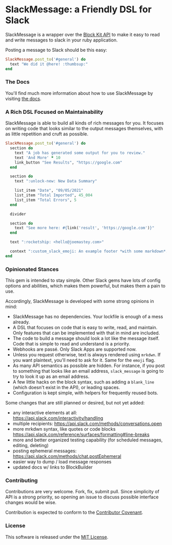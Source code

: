 SlackMessage: a Friendly DSL for Slack
=============

SlackMessage is a wrapper over the [Block Kit
API](https://app.slack.com/block-kit-builder/) to make it easy to read and
write messages to slack in your ruby application.

Posting a message to Slack should be this easy:

```ruby
SlackMessage.post_to('#general') do
  text "We did it @here! :thumbsup:"
end
```
 
### The Docs

You'll find much more information about how to use SlackMessage by visiting
[the docs](https://jmmastey.github.io/slack_message).
 

### A Rich DSL Focused on Maintainability

SlackMessage is able to build all kinds of rich messages for you. It focuses on
writing code that looks similar to the output messages themselves, with as
little repetition and cruft as possible.

```ruby
SlackMessage.post_to('#general') do
  section do
    text "A job has generated some output for you to review."
    text 'And More' * 10
    link_button "See Results", "https://google.com"
  end

  section do
    text ":unlock-new: New Data Summary"

    list_item "Date", "09/05/2021"
    list_item "Total Imported", 45_004
    list_item "Total Errors", 5
  end

  divider

  section do
    text "See more here: #{link('result', 'https://google.com')}"
  end

  text ":rocketship: <hello@joemastey.com>"

  context ":custom_slack_emoji: An example footer *with some markdown*."
end
```

### Opinionated Stances

This gem is intended to stay simple. Other Slack gems have lots of config
options and abilities, which makes them powerful, but makes them a pain to use.

Accordingly, SlackMessage is developed with some strong opinions in mind:

* SlackMessage has no dependencies. Your lockfile is enough of a mess already.
* A DSL that focuses on code that is easy to write, read, and maintain. Only
  features that can be implemented with that in mind are included.
* The code to build a message should look a lot like the message itself. Code
  that is simple to read and understand is a priority.
* Webhooks are passé. Only Slack Apps are supported now.
* Unless you request otherwise, text is always rendered using `mrkdwn`. If you
  want plaintext, you'll need to ask for it. Same for the `emoji` flag.
* As many API semantics as possible are hidden. For instance, if you post to
  something that looks like an email address, `slack_message` is going to try
  to look it up as an email address.
* A few little hacks on the block syntax, such as adding a `blank_line` (which
  doesn't exist in the API), or leading spaces.
* Configuration is kept simple, with helpers for frequently reused bots.

Some changes that are still planned or desired, but not yet added:

* any interactive elements at all: https://api.slack.com/interactivity/handling
* multiple recipients: https://api.slack.com/methods/conversations.open
* more mrkdwn syntax, like quotes or code blocks https://api.slack.com/reference/surfaces/formatting#line-breaks
* more and better organized testing capability (for scheduled messages, editing, deleting)
* posting ephemeral messages: https://api.slack.com/methods/chat.postEphemeral
* easier way to dump / load message responses
* updated docs w/ links to BlockBuilder

### Contributing

Contributions are very welcome. Fork, fix, submit pull. Since simplicity of API
is a strong priority, so opening an issue to discuss possible interface changes
would be wise.

Contribution is expected to conform to the [Contributor
Covenant](https://github.com/jmmastey/slack_message/blob/master/CODE_OF_CONDUCT.md).

### License

This software is released under the [MIT
License](https://github.com/jmmastey/slack_message/blob/master/MIT-LICENSE).
